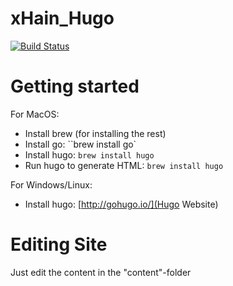 # xHain_Hugo

[![Build Status](https://travis-ci.org/xHain-hackspace/xHain_Hugo.svg?branch=master)](https://travis-ci.org/xHain-hackspace/xHain_Hugo)

# Getting started

For MacOS:
* Install brew (for installing the rest)
* Install go: ``brew install go`
* Install hugo: ``brew install hugo``
* Run hugo to generate HTML: ``brew install hugo``

For Windows/Linux:
* Install hugo: [http://gohugo.io/](Hugo Website)

# Editing Site

Just edit the content in the "content"-folder
